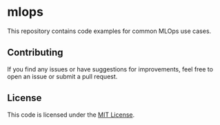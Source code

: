 # mlops

This repository contains code examples for common MLOps use cases.

## Contributing

If you find any issues or have suggestions for improvements, feel free to open an issue or submit a pull request.

## License

This code is licensed under the [MIT License](LICENSE).
